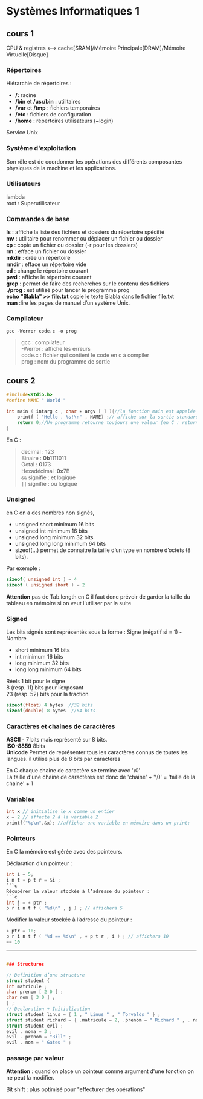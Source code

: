 # Systèmes Informatiques 1

## cours 1
CPU & registres <--> cache[SRAM]/Mémoire Principale[DRAM]/Mémoire Virtuelle[Disque]
### Répertoires
Hiérarchie de répertoires :   
- **/:** racine  
-  **/bin** et **/usr/bin** : utilitaires  
-  **/var** et **/tmp** : fichiers temporaires  
-  **/etc** : fichiers de configuration  
-  **/home** : répertoires utilisateurs (~login)  

Service Unix
### Système d'exploitation
Son rôle est de coordonner les opérations des différents composantes physiques de la machine et les applications.
### Utilisateurs 
lambda  
root : Superutilisateur  
### Commandes de base 
**ls** : affiche la liste des fichiers et dossiers du répertoire spécifié  
**mv** : utilitaire pour renommer ou déplacer un fichier ou dossier  
**cp** : copie un fichier ou dossier (-r pour les dossiers)  
**rm** : efface un fichier ou dossier  
**mkdir** : crée un répertoire  
**rmdir** : efface un répertoire vide  
**cd** : change le répertoire courant  
**pwd** : affiche le répertoire courant  
**grep** : permet de faire des recherches sur le contenu des fichiers  
**./prog** : est utilisé pour lancer le programme prog  
**echo "Blabla" >> file.txt** copie le texte Blabla dans le fichier file.txt  
**man** :lire les pages de manuel d’un système Unix.  
### Compilateur
``` 
gcc -Werror code.c -o prog 
```
>gcc : compilateur  
>-Werror : affiche les erreurs  
>code.c : fichier qui contient le code en c à compiler  
>prog : nom du programme de sortie  

## cours 2
```c
#include<stdio.h>
#define NAME " World "

int main ( intarg c , char ∗ argv [ ] ){//la fonction main est appelée pré-processeur, elle est exécutée en premier et tout programme en c doit la contenir. 
    printf ( "Hello , %s!\n" , NAME) ;// affiche sur la sortie standard
    return 0;//Un programme retourne toujours une valeur (en C : return ou exit ).
}
```

En C : 
>decimal : 123  
>Binaire : **0b**1111011  
>Octal : **0**173   
>Hexadécimal :**0x**7B  
> ``` && ``` signifie : et logique  
> ``` || ``` signifie : ou logique  

### Unsigned
en C on a des nombres non signés,  
- unsigned short minimum 16 bits  
- unsigned int minimum 16 bits  
- unsigned long minimum 32 bits  
- unsigned long long minimum 64 bits  
- sizeof(...) permet de connaitre la taille d’un type en nombre d’octets (8 bits).   

Par exemple : 
``` c
sizeof( unsigned int ) = 4 
sizeof ( unsigned short ) = 2    
```
**Attention** pas de Tab.length en C  il faut donc prévoir de garder la taille du tableau en mémoire si on veut l'utiliser par la suite

### Signed
Les bits signés sont représentés sous la forme : Signe (négatif si = 1) - Nombre 
- short minimum 16 bits  
- int minimum 16 bits  
- long minimum 32 bits  
- long long minimum 64 bits  

Réels
1 bit pour le signe  
8 (resp. 11) bits pour l’exposant  
23 (resp. 52) bits pour la fraction  

``` c
sizeof(float) 4 bytes  //32 bits  
sizeof(double) 8 bytes  //64 bits
```

### Caractères et chaines de caractères

**ASCII** - 7 bits mais représenté sur 8 bits.   
**ISO-8859** 8bits   
**Unicode** Permet de représenter tous les caractères connus de toutes les langues. il utilise plus de 8 bits par caractères     

En C chaque chaine de caractère se termine avec '\0'  
La taille d'une chaine de caractères est donc de 'chaine' + '\0' = 'taille de la chaine' + 1   

### Variables 

```c
int x // initialise le x comme un entier
x = 2 // affecte 2 à la variable 2
printf("%p\n",&x); //afficher une variable en mémoire dans un print:
```

### Pointeurs 
En C la mémoire est gérée avec des pointeurs.  

Déclaration d’un pointeur :
```c
int i = 5;
i n t ∗ p t r = &i ;
```c
Récupérer la valeur stockée à l’adresse du pointeur :
```c
int j = ∗ ptr ;
p r i n t f ( "%d\n" , j ) ; // affichera 5
```
Modifier la valeur stockée à l’adresse du pointeur :
```c
∗ ptr = 10;
p r i n t f ( "%d == %d\n" , ∗ p t r , i ) ; // affichera 10
== 10
```

---- 
```c

### Structures

// Definition d’une structure
struct student {
int matricule ;
char prenom [ 2 0 ] ;
char nom [ 3 0 ] ;
} ;
// Declaration + Initialization
struct student linus = { 1 , " Linus " , " Torvalds " } ;
struct student richard = { .matricule = 2, .prenom = " Richard " , . nom = " Stallman " } ;
struct student evil ;
evil . noma = 3 ;
evil . prenom = "Bill" ;
evil . nom = " Gates " ;
```

### passage par valeur
**Attention** : quand on place un pointeur comme argument d'une fonction on ne peut la modifier.

Bit shift : plus optimisé pour "effecturer des opérations"


 
 



